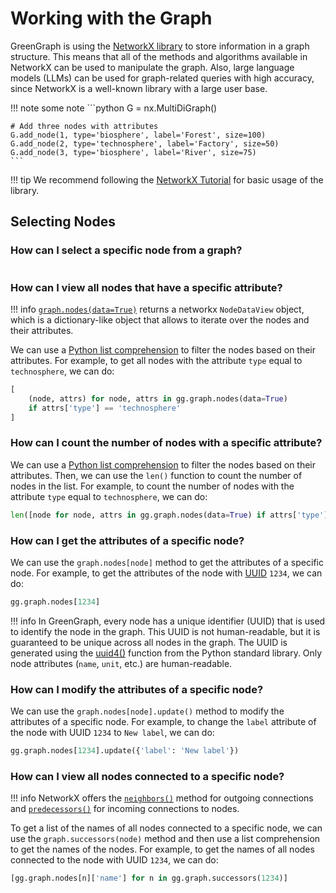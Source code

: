 # Working with the Graph

GreenGraph is using the [NetworkX library](https://networkx.org/documentation/stable/) to store information in a graph structure. This means that all of the methods and algorithms available in NetworkX can be used to manipulate the graph. Also, large language models (LLMs) can be used for graph-related queries with high accuracy, since NetworkX is a well-known library with a large user base.

!!! note
    some note
    ```python
    G = nx.MultiDiGraph()

    # Add three nodes with attributes
    G.add_node(1, type='biosphere', label='Forest', size=100)
    G.add_node(2, type='technosphere', label='Factory', size=50)
    G.add_node(3, type='biosphere', label='River', size=75)
    ```

!!! tip
    We recommend following the [NetworkX Tutorial](https://networkx.org/documentation/stable/tutorial.html) for basic usage of the library.

## Selecting Nodes

### How can I select a specific node from a graph?

```python

```

### How can I view all nodes that have a specific attribute?

!!! info
    [`graph.nodes(data=True)`](https://networkx.org/documentation/stable/reference/classes/generated/networkx.Graph.nodes.html) returns a networkx `NodeDataView` object, which is a dictionary-like object that allows to iterate over the nodes and their attributes.

We can use a [Python list comprehension](https://docs.python.org/3/tutorial/datastructures.html#list-comprehensions) to filter the nodes based on their attributes. For example, to get all nodes with the attribute `type` equal to `technosphere`, we can do:

```python
[
    (node, attrs) for node, attrs in gg.graph.nodes(data=True)
    if attrs['type'] == 'technosphere'
]
```

### How can I count the number of nodes with a specific attribute?

We can use a [Python list comprehension](https://docs.python.org/3/tutorial/datastructures.html#list-comprehensions) to filter the nodes based on their attributes. Then, we can use the `len()` function to count the number of nodes in the list. For example, to count the number of nodes with the attribute `type` equal to `technosphere`, we can do:

```python
len([node for node, attrs in gg.graph.nodes(data=True) if attrs['type'] == 'technosphere'])
```

### How can I get the attributes of a specific node?

We can use the `graph.nodes[node]` method to get the attributes of a specific node. For example, to get the attributes of the node with [UUID](https://en.wikipedia.org/wiki/Universally_unique_identifier) `1234`, we can do:

```python
gg.graph.nodes[1234]
```

!!! info
    In GreenGraph, every node has a unique identifier (UUID) that is used to identify the node in the graph. This UUID is not human-readable, but it is guaranteed to be unique across all nodes in the graph. The UUID is generated using the [uuid4()](https://docs.python.org/3/library/uuid.html#uuid.uuid4) function from the Python standard library. Only node attributes (`name`, `unit`, etc.) are  human-readable.

### How can I modify the attributes of a specific node?

We can use the `graph.nodes[node].update()` method to modify the attributes of a specific node. For example, to change the `label` attribute of the node with UUID `1234` to `New label`, we can do:

```python
gg.graph.nodes[1234].update({'label': 'New label'})
```

### How can I view all nodes connected to a specific node?

!!! info
    NetworkX offers the [`neighbors()`](https://networkx.org/documentation/stable/reference/classes/generated/networkx.Graph.neighbors.html) method for outgoing connections and [`predecessors()`](https://networkx.org/documentation/stable/reference/classes/generated/networkx.DiGraph.successors.html) for incoming connections to nodes.

To get a list of the names of all nodes connected to a specific node, we can use the `graph.successors(node)` method and then use a list comprehension to get the names of the nodes. For example, to get the names of all nodes connected to the node with UUID `1234`, we can do:

```python
[gg.graph.nodes[n]['name'] for n in gg.graph.successors(1234)]
```